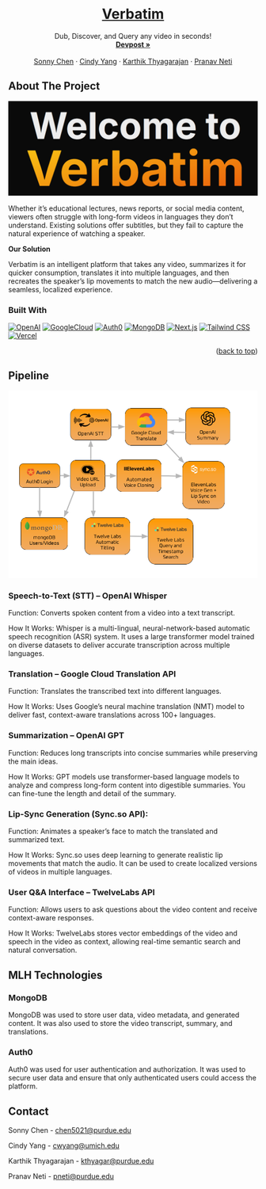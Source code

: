 
<a name="readme-top"></a>
<!-- PROJECT LOGO -->
<br />
<div align="center">
  <h1 align="center"><a href="https://www.getverbatim.tech/">Verbatim</a></h1>

  <p align="center">
    Dub, Discover, and Query any video in seconds!
    <br />
    <a href="https://devpost.com/software/speakify-jg3nqf"><strong>Devpost »</strong></a>
    <br />
    <br />
    <a href="https://www.linkedin.com/in/chenhsonny/">Sonny Chen</a>
    ·
    <a href="https://www.linkedin.com/in/2023cyang/">Cindy Yang</a>
    ·
    <a href="https://www.linkedin.com/in/karthikthyagarajan06/">Karthik Thyagarajan</a> 
    ·
    <a href="https://www.linkedin.com/in/pranav-neti-a3870a243/">Pranav Neti</a> 
  </p>
</div>



<!-- ABOUT THE PROJECT -->
## About The Project

![alt text](image.png)

Whether it’s educational lectures, news reports, or social media content, viewers often struggle with long-form videos in languages they don’t understand. Existing solutions offer subtitles, but they fail to capture the natural experience of watching a speaker.

**Our Solution**

Verbatim is an intelligent platform that takes any video, summarizes it for quicker consumption, translates it into multiple languages, and then recreates the speaker’s lip movements to match the new audio—delivering a seamless, localized experience.

### Built With

[![OpenAI][OpenAI]][OpenAI-url]
[![GoogleCloud][GoogleCloud]][GoogleCloud-url]
[![Auth0][Auth0]][Auth0-url]
[![MongoDB][MongoDB]][MongoDB-url]
[![Next.js][Next.js]][Next.js-url]
[![Tailwind CSS][Tailwind CSS]][Tailwind CSS-url]
[![Vercel][Vercel]][Vercel-url]

<p align="right">(<a href="#readme-top">back to top</a>)</p>



<!-- GETTING STARTED -->
## Pipeline

![alt_text](Boilermake_Flowchart_Transparent.png)

### Speech-to-Text (STT) – OpenAI Whisper

Function: Converts spoken content from a video into a text transcript.

How It Works: Whisper is a multi-lingual, neural-network-based automatic speech recognition (ASR) system. It uses a large transformer model trained on diverse datasets to deliver accurate transcription across multiple languages.

### Translation – Google Cloud Translation API

Function: Translates the transcribed text into different languages.

How It Works: Uses Google’s neural machine translation (NMT) model to deliver fast, context-aware translations across 100+ languages.

### Summarization – OpenAI GPT

Function: Reduces long transcripts into concise summaries while preserving the main ideas.

How It Works: GPT models use transformer-based language models to analyze and compress long-form content into digestible summaries. You can fine-tune the length and detail of the summary.

### Lip-Sync Generation (Sync.so API):

Function: Animates a speaker’s face to match the translated and summarized text.

How It Works: Sync.so uses deep learning to generate realistic lip movements that match the audio. It can be used to create localized versions of videos in multiple languages.

### User Q&A Interface – TwelveLabs API

Function: Allows users to ask questions about the video content and receive context-aware responses.

How It Works: TwelveLabs stores vector embeddings of the video and speech in the video as context, allowing real-time semantic search and natural conversation.


## MLH Technologies

### MongoDB

MongoDB was used to store user data, video metadata, and generated content. It was also used to store the video transcript, summary, and translations.

### Auth0

Auth0 was used for user authentication and authorization. It was used to secure user data and ensure that only authenticated users could access the platform.

<!-- CONTACT -->
## Contact

Sonny Chen - chen5021@purdue.edu

Cindy Yang - cwyang@umich.edu

Karthik Thyagarajan - kthyagar@purdue.edu

Pranav Neti - pneti@purdue.edu

<!-- MARKDOWN LINKS & IMAGES -->
<!-- https://www.markdownguide.org/basic-syntax/#reference-style-links -->
[OpenAI]: https://img.shields.io/badge/OpenAI-412991?style=for-the-badge&logo=OpenAI&logoColor=white
[OpenAI-url]: https://openai.com/
[GoogleCloud]: https://img.shields.io/badge/Google_Cloud-4285F4?style=for-the-badge&logo=google-cloud&logoColor=white
[GoogleCloud-url]: https://cloud.google.com/
[Auth0]: https://img.shields.io/badge/Auth0-EB5424?style=for-the-badge&logo=auth0&logoColor=white
[Auth0-url]: https://auth0.com/
[MongoDB]: https://img.shields.io/badge/MongoDB-47A248?style=for-the-badge&logo=mongodb&logoColor=white
[MongoDB-url]: https://www.mongodb.com/
[Next.js]: https://img.shields.io/badge/Next.js-000000?style=for-the-badge&logo=next.js&logoColor=white
[Next.js-url]: https://nextjs.org/
[Tailwind CSS]: https://img.shields.io/badge/Tailwind_CSS-38B2AC?style=for-the-badge&logo=tailwind-css&logoColor=white
[Tailwind CSS-url]: https://tailwindcss.com/
[Vercel]: https://img.shields.io/badge/Vercel-000000?style=for-the-badge&logo=vercel&logoColor=white
[Vercel-url]: https://vercel.com/
